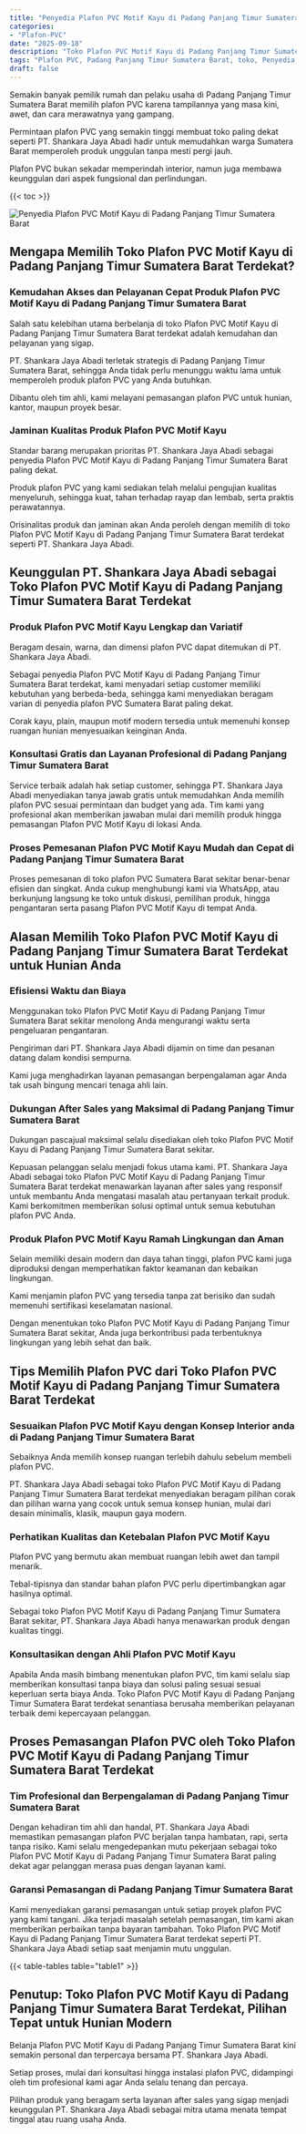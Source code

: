 ```yaml
---
title: "Penyedia Plafon PVC Motif Kayu di Padang Panjang Timur Sumatera Barat"
categories: 
- "Plafon-PVC"
date: "2025-09-18"
description: "Toko Plafon PVC Motif Kayu di Padang Panjang Timur Sumatera Barat untuk hunian, perkantoran, serta toko. Produk unggulan, beragam motif, warna menarik, beserta jasa pemasangan dikerjakan oleh tim berpengalaman serta garansi resmi!|Servis penjualan Plafon PVC Motif Kayu di Padang Panjang Timur Sumatera Barat bagi keperluan rumah, kantor, atau gerai, beserta produk unggulan dan instalasi oleh tenaga ahli berpengalaman serta kepastian resmi.|Pilihan Plafon PVC Motif Kayu di Padang Panjang Timur Sumatera Barat yang terbukti untuk hunian, kantor, serta ritel, bersama plafon berkualitas dan pemasangan ditangani oleh tim profesional dan jaminan resmi.|Distribusi Plafon PVC Motif Kayu di Padang Panjang Timur Sumatera Barat bagi rumah, kantor, serta toko, beserta produk unggulan dan instalasi oleh tim ahli, lengkap dengan garansi resmi.}"
tags: "Plafon PVC, Padang Panjang Timur Sumatera Barat, toko, Penyedia, distributor"
draft: false
---
```


Semakin banyak pemilik rumah dan pelaku usaha di Padang Panjang Timur Sumatera Barat memilih plafon PVC karena tampilannya yang masa kini, awet, dan cara merawatnya yang gampang.

Permintaan plafon PVC yang semakin tinggi membuat toko paling dekat seperti PT. Shankara Jaya Abadi hadir untuk memudahkan warga Sumatera Barat memperoleh produk unggulan tanpa mesti pergi jauh.

Plafon PVC bukan sekadar memperindah interior, namun juga membawa keunggulan dari aspek fungsional dan perlindungan.

{{< toc >}}

![Penyedia Plafon PVC Motif Kayu di Padang Panjang Timur Sumatera Barat](/images/Plafon-PVC/Penyedia-Plafon-PVC-Motif-Kayu-di-Padang-Panjang-Timur-Sumatera-Barat.png)


## Mengapa Memilih Toko Plafon PVC Motif Kayu di Padang Panjang Timur Sumatera Barat Terdekat?

### Kemudahan Akses dan Pelayanan Cepat Produk Plafon PVC Motif Kayu di Padang Panjang Timur Sumatera Barat

Salah satu kelebihan utama berbelanja di toko Plafon PVC Motif Kayu di Padang Panjang Timur Sumatera Barat terdekat adalah kemudahan dan pelayanan yang sigap.

PT. Shankara Jaya Abadi terletak strategis di Padang Panjang Timur Sumatera Barat, sehingga Anda tidak perlu menunggu waktu lama untuk memperoleh produk plafon PVC yang Anda butuhkan.

Dibantu oleh tim ahli, kami melayani pemasangan plafon PVC untuk hunian, kantor, maupun proyek besar.

### Jaminan Kualitas Produk Plafon PVC Motif Kayu

Standar barang merupakan prioritas PT. Shankara Jaya Abadi sebagai penyedia Plafon PVC Motif Kayu di Padang Panjang Timur Sumatera Barat paling dekat.

Produk plafon PVC yang kami sediakan telah melalui pengujian kualitas menyeluruh, sehingga kuat, tahan terhadap rayap dan lembab, serta praktis perawatannya.

Orisinalitas produk dan jaminan akan Anda peroleh dengan memilih di toko Plafon PVC Motif Kayu di Padang Panjang Timur Sumatera Barat terdekat seperti PT. Shankara Jaya Abadi.

## Keunggulan PT. Shankara Jaya Abadi sebagai Toko Plafon PVC Motif Kayu di Padang Panjang Timur Sumatera Barat Terdekat

### Produk Plafon PVC Motif Kayu Lengkap dan Variatif

Beragam desain, warna, dan dimensi plafon PVC dapat ditemukan di PT. Shankara Jaya Abadi.

Sebagai penyedia Plafon PVC Motif Kayu di Padang Panjang Timur Sumatera Barat terdekat, kami menyadari setiap customer memiliki kebutuhan yang berbeda-beda, sehingga kami menyediakan beragam varian di penyedia plafon PVC Sumatera Barat paling dekat.

Corak kayu, plain, maupun motif modern tersedia untuk memenuhi konsep ruangan hunian menyesuaikan keinginan Anda.

### Konsultasi Gratis dan Layanan Profesional di Padang Panjang Timur Sumatera Barat

Service terbaik adalah hak setiap customer, sehingga PT. Shankara Jaya Abadi menyediakan tanya jawab gratis untuk memudahkan Anda memilih plafon PVC sesuai permintaan dan budget yang ada. Tim kami yang profesional akan memberikan jawaban mulai dari memilih produk hingga pemasangan Plafon PVC Motif Kayu di lokasi Anda.

### Proses Pemesanan Plafon PVC Motif Kayu Mudah dan Cepat di Padang Panjang Timur Sumatera Barat

Proses pemesanan di toko plafon PVC Sumatera Barat sekitar benar-benar efisien dan singkat. Anda cukup menghubungi kami via WhatsApp, atau berkunjung langsung ke toko untuk diskusi, pemilihan produk, hingga pengantaran serta pasang Plafon PVC Motif Kayu di tempat Anda.

## Alasan Memilih Toko Plafon PVC Motif Kayu di Padang Panjang Timur Sumatera Barat Terdekat untuk Hunian Anda

### Efisiensi Waktu dan Biaya

Menggunakan toko Plafon PVC Motif Kayu di Padang Panjang Timur Sumatera Barat sekitar menolong Anda mengurangi waktu serta pengeluaran pengantaran.

Pengiriman dari PT. Shankara Jaya Abadi dijamin on time dan pesanan datang dalam kondisi sempurna.

Kami juga menghadirkan layanan pemasangan berpengalaman agar Anda tak usah bingung mencari tenaga ahli lain.

### Dukungan After Sales yang Maksimal di Padang Panjang Timur Sumatera Barat

Dukungan pascajual maksimal selalu disediakan oleh toko Plafon PVC Motif Kayu di Padang Panjang Timur Sumatera Barat sekitar.

Kepuasan pelanggan selalu menjadi fokus utama kami. PT. Shankara Jaya Abadi sebagai toko Plafon PVC Motif Kayu di Padang Panjang Timur Sumatera Barat terdekat menawarkan layanan after sales yang responsif untuk membantu Anda mengatasi masalah atau pertanyaan terkait produk. Kami berkomitmen memberikan solusi optimal untuk semua kebutuhan plafon PVC Anda.

### Produk Plafon PVC Motif Kayu Ramah Lingkungan dan Aman

Selain memiliki desain modern dan daya tahan tinggi, plafon PVC kami juga diproduksi dengan memperhatikan faktor keamanan dan kebaikan lingkungan.

Kami menjamin plafon PVC yang tersedia tanpa zat berisiko dan sudah memenuhi sertifikasi keselamatan nasional.

Dengan menentukan toko Plafon PVC Motif Kayu di Padang Panjang Timur Sumatera Barat sekitar, Anda juga berkontribusi pada terbentuknya lingkungan yang lebih sehat dan baik.

## Tips Memilih Plafon PVC dari Toko Plafon PVC Motif Kayu di Padang Panjang Timur Sumatera Barat Terdekat

### Sesuaikan Plafon PVC Motif Kayu dengan Konsep Interior anda di Padang Panjang Timur Sumatera Barat

Sebaiknya Anda memilih konsep ruangan terlebih dahulu sebelum membeli plafon PVC.

PT. Shankara Jaya Abadi sebagai toko Plafon PVC Motif Kayu di Padang Panjang Timur Sumatera Barat terdekat menyediakan beragam pilihan corak dan pilihan warna yang cocok untuk semua konsep hunian, mulai dari desain minimalis, klasik, maupun gaya modern.

### Perhatikan Kualitas dan Ketebalan Plafon PVC Motif Kayu

Plafon PVC yang bermutu akan membuat ruangan lebih awet dan tampil menarik.

Tebal-tipisnya dan standar bahan plafon PVC perlu dipertimbangkan agar hasilnya optimal.

Sebagai toko Plafon PVC Motif Kayu di Padang Panjang Timur Sumatera Barat sekitar, PT. Shankara Jaya Abadi hanya menawarkan produk dengan kualitas tinggi.

### Konsultasikan dengan Ahli Plafon PVC Motif Kayu

Apabila Anda masih bimbang menentukan plafon PVC, tim kami selalu siap memberikan konsultasi tanpa biaya dan solusi paling sesuai sesuai keperluan serta biaya Anda. Toko Plafon PVC Motif Kayu di Padang Panjang Timur Sumatera Barat terdekat senantiasa berusaha memberikan pelayanan terbaik demi kepercayaan pelanggan.

## Proses Pemasangan Plafon PVC oleh Toko Plafon PVC Motif Kayu di Padang Panjang Timur Sumatera Barat Terdekat

### Tim Profesional dan Berpengalaman di Padang Panjang Timur Sumatera Barat

Dengan kehadiran tim ahli dan handal, PT. Shankara Jaya Abadi memastikan pemasangan plafon PVC berjalan tanpa hambatan, rapi, serta tanpa risiko. Kami selalu mengedepankan mutu pekerjaan sebagai toko Plafon PVC Motif Kayu di Padang Panjang Timur Sumatera Barat paling dekat agar pelanggan merasa puas dengan layanan kami.

### Garansi Pemasangan di Padang Panjang Timur Sumatera Barat

Kami menyediakan garansi pemasangan untuk setiap proyek plafon PVC yang kami tangani. Jika terjadi masalah setelah pemasangan, tim kami akan memberikan perbaikan tanpa bayaran tambahan. Toko Plafon PVC Motif Kayu di Padang Panjang Timur Sumatera Barat terdekat seperti PT. Shankara Jaya Abadi setiap saat menjamin mutu unggulan.

{{< table-tables table="table1" >}}

## Penutup: Toko Plafon PVC Motif Kayu di Padang Panjang Timur Sumatera Barat Terdekat, Pilihan Tepat untuk Hunian Modern

Belanja Plafon PVC Motif Kayu di Padang Panjang Timur Sumatera Barat kini semakin personal dan terpercaya bersama PT. Shankara Jaya Abadi.

Setiap proses, mulai dari konsultasi hingga instalasi plafon PVC, didampingi oleh tim profesional kami agar Anda selalu tenang dan percaya.

Pilihan produk yang beragam serta layanan after sales yang sigap menjadi keunggulan PT. Shankara Jaya Abadi sebagai mitra utama menata tempat tinggal atau ruang usaha Anda.